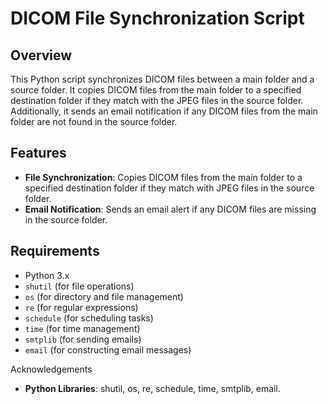 # DICOM File Synchronization Script

## Overview

This Python script synchronizes DICOM files between a main folder and a source folder. It copies DICOM files from the main folder to a specified destination folder if they match with the JPEG files in the source folder. Additionally, it sends an email notification if any DICOM files from the main folder are not found in the source folder.

## Features

- **File Synchronization**: Copies DICOM files from the main folder to a specified destination folder if they match with JPEG files in the source folder.
- **Email Notification**: Sends an email alert if any DICOM files are missing in the source folder.

## Requirements

- Python 3.x
- `shutil` (for file operations)
- `os` (for directory and file management)
- `re` (for regular expressions)
- `schedule` (for scheduling tasks)
- `time` (for time management)
- `smtplib` (for sending emails)
- `email` (for constructing email messages)

Acknowledgements

  - **Python Libraries**: shutil, os, re, schedule, time, smtplib, email.
